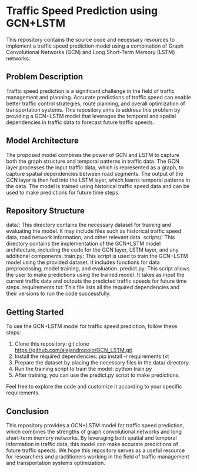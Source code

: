 # Traffic Speed Prediction using GCN+LSTM

This repository contains the source code and necessary resources to implement a traffic speed prediction model using a combination of Graph Convolutional Networks (GCN) and Long Short-Term Memory (LSTM) networks.

## Problem Description

Traffic speed prediction is a significant challenge in the field of traffic management and planning. Accurate predictions of traffic speed can enable better traffic control strategies, route planning, and overall optimization of transportation systems. This repository aims to address this problem by providing a GCN+LSTM model that leverages the temporal and spatial dependencies in traffic data to forecast future traffic speeds.

## Model Architecture

The proposed model combines the power of GCN and LSTM to capture both the graph structure and temporal patterns in traffic data. The GCN layer processes the input traffic data, which is represented as a graph, to capture spatial dependencies between road segments. The output of the GCN layer is then fed into the LSTM layer, which learns temporal patterns in the data. The model is trained using historical traffic speed data and can be used to make predictions for future time steps.

## Repository Structure

data/: This directory contains the necessary dataset for training and evaluating the model. It may include files such as historical traffic speed data, road network information, and other relevant data.
scripts/: This directory contains the implementation of the GCN+LSTM model architecture, including the code for the GCN layer, LSTM layer, and any additional components.
train.py: This script is used to train the GCN+LSTM model using the provided dataset. It includes functions for data preprocessing, model training, and evaluation.
predict.py: This script allows the user to make predictions using the trained model. It takes as input the current traffic data and outputs the predicted traffic speeds for future time steps.
requirements.txt: This file lists all the required dependencies and their versions to run the code successfully.

## Getting Started

To use the GCN+LSTM model for traffic speed prediction, follow these steps:

1. Clone this repository: git clone https://github.com/alejandropolo/GCN_LSTM.git
2. Install the required dependencies: pip install -r requirements.txt
3. Prepare the dataset by placing the necessary files in the data/ directory.
4. Run the training script to train the model: python train.py
5. After training, you can use the predict.py script to make predictions.

Feel free to explore the code and customize it according to your specific requirements.

## Conclusion

This repository provides a GCN+LSTM model for traffic speed prediction, which combines the strengths of graph convolutional networks and long short-term memory networks. By leveraging both spatial and temporal information in traffic data, this model can make accurate predictions of future traffic speeds. We hope this repository serves as a useful resource for researchers and practitioners working in the field of traffic management and transportation systems optimization.
